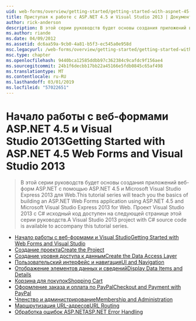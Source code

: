 ```yaml
---
uid: web-forms/overview/getting-started/getting-started-with-aspnet-45-web-forms/index
title: Приступая к работе с ASP.NET 4.5 и Visual Studio 2013 | Документация Майкрософт
author: rick-anderson
description: В этой серии руководств будет основы создания приложений веб-форм ASP.NET с помощью ASP.NET 4.5 и Visual Studio 2013 Express для Web. Излюбленной...
ms.author: riande
ms.date: 04/09/2012
ms.assetid: dc6aa59a-9cb0-4a81-b5f3-ec545a0e958d
msc.legacyurl: /web-forms/overview/getting-started/getting-started-with-aspnet-45-web-forms
msc.type: chapter
ms.openlocfilehash: 9440bca12585ddbb97c362384c9cafdc9f156ae4
ms.sourcegitcommit: 24b1f6decbb17bb22a45166e5fdb0845c65af498
ms.translationtype: MT
ms.contentlocale: ru-RU
ms.lasthandoff: 03/01/2019
ms.locfileid: "57022651"
---
```

<a name="getting-started-with-aspnet-45-web-forms-and-visual-studio-2013"></a><span data-ttu-id="777be-104">Начало работы с веб-формами ASP.NET 4.5 и Visual Studio 2013</span><span class="sxs-lookup"><span data-stu-id="777be-104">Getting Started with ASP.NET 4.5 Web Forms and Visual Studio 2013</span></span>
====================
> <span data-ttu-id="777be-105">В этой серии руководств будет основы создания приложений веб-форм ASP.NET с помощью ASP.NET 4.5 и Microsoft Visual Studio Express 2013 для Web.</span><span class="sxs-lookup"><span data-stu-id="777be-105">This tutorial series will teach you the basics of building an ASP.NET Web Forms application using ASP.NET 4.5 and Microsoft Visual Studio Express 2013 for Web.</span></span> <span data-ttu-id="777be-106">Проект Visual Studio 2013 с C# исходный код доступен на следующей странице этой серии руководств.</span><span class="sxs-lookup"><span data-stu-id="777be-106">A Visual Studio 2013 project with C# source code is available to accompany this tutorial series.</span></span>


- [<span data-ttu-id="777be-107">Начало работы с веб-формами и Visual Studio</span><span class="sxs-lookup"><span data-stu-id="777be-107">Getting Started with Web Forms and Visual Studio</span></span>](introduction-and-overview.md)
- [<span data-ttu-id="777be-108">Создание проекта</span><span class="sxs-lookup"><span data-stu-id="777be-108">Create the Project</span></span>](create-the-project.md)
- [<span data-ttu-id="777be-109">Создание уровня доступа к данным</span><span class="sxs-lookup"><span data-stu-id="777be-109">Create the Data Access Layer</span></span>](create_the_data_access_layer.md)
- [<span data-ttu-id="777be-110">Пользовательский интерфейс и навигация</span><span class="sxs-lookup"><span data-stu-id="777be-110">UI and Navigation</span></span>](ui_and_navigation.md)
- [<span data-ttu-id="777be-111">Отображение элементов данных и сведений</span><span class="sxs-lookup"><span data-stu-id="777be-111">Display Data Items and Details</span></span>](display_data_items_and_details.md)
- [<span data-ttu-id="777be-112">Корзина для покупок</span><span class="sxs-lookup"><span data-stu-id="777be-112">Shopping Cart</span></span>](shopping-cart.md)
- [<span data-ttu-id="777be-113">Оформление заказа и оплата по PayPal</span><span class="sxs-lookup"><span data-stu-id="777be-113">Checkout and Payment with PayPal</span></span>](checkout-and-payment-with-paypal.md)
- [<span data-ttu-id="777be-114">Членство и администрирование</span><span class="sxs-lookup"><span data-stu-id="777be-114">Membership and Administration</span></span>](membership-and-administration.md)
- [<span data-ttu-id="777be-115">Маршрутизация URL-адресов</span><span class="sxs-lookup"><span data-stu-id="777be-115">URL Routing</span></span>](url-routing.md)
- [<span data-ttu-id="777be-116">Обработка ошибок ASP.NET</span><span class="sxs-lookup"><span data-stu-id="777be-116">ASP.NET Error Handling</span></span>](aspnet-error-handling.md)
